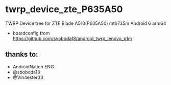 # twrp_device_zte_P635A50
TWRP Device tree for ZTE Blade A510(P635A50) mt6735m
Android 6 arm64
 - boardconfig from https://github.com/svoboda18/android_twrp_lenovo_p1m
   

## thanks to:
* AndroidNation ENG
* @sboboda18
* @Vin4ester33
